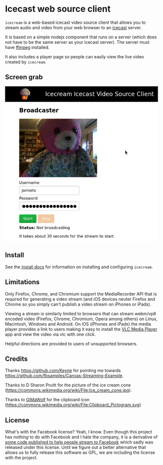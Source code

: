 # Icecast web source client

`icecream` is a web-based icecast video source client that allows you to stream audio and video from your web browser to an [icecast](https://icecast.org/) server.

It is based on a simple nodejs component that runs on a server (which does not have to be the same server as your icecast server). The server must have [ffmpeg](https://ffmpeg.org/) installed.

It also includes a player page so people can easily view the live video created by `icecream`.

## Screen grab

![Screen grab of broadcaster](docs/screengrab.png)

## Install

See the [install docs](docs/INSTALL.md) for information on installing and configuring `icecream`.

## Limitations

Only Firefox, Chrome, and Chromium support the MediaRecorder API that is required for generating a video stream (and iOS devices neuter Firefox and Chrome so you simply can't publish a video stream on iPhones or iPads).

Viewing a stream is similarly limited to browsers that can stream webm/vp8 encoded video (Firefox, Chrome, Chromium, Opera among others) on Linux, Macintosh, Windows and Android. On iOS (iPhones and iPads) the media player provides a link to users making it easy to install the [VLC Media Player](https://www.videolan.org/vlc/) app and view the video via vlc with one click.

Helpful directions are provided to users of unsupported browsers.

## Credits 

Thanks https://github.com/Keyne for pointing me towards https://github.com/fbsamples/Canvas-Streaming-Example.

Thanks to D Sharon Pruitt for the picture of the ice cream cone (https://commons.wikimedia.org/wiki/File:Ice_cream_cone.jpg).

Thanks to [GiMaWolf](https://commons.wikimedia.org/w/index.php?title=User:GiMaWolf&action=edit&redlink=1) for the clipboard icon (https://commons.wikimedia.org/wiki/File:Clipboard_Pictogram.svg)

## License

What's with the Facebook license? Yeah, I know. Even though this project has *nothing* to do with Facebook and I hate the company, it is a derivative of [some code published to help people stream to Facebook](https://github.com/fbsamples/Canvas-Streaming-Example) which sadly was released under this license. Until we figure out a better alternative that allows us to fully release this software as GPL, we are including the license with the project.
